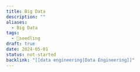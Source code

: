 ```yaml
---
title: Big Data
description: ""
aliases:
  - Big Data
tags:
  - 🌱seedling
draft: true
date: 2024-05-01
status: not-started
backlink: "[[data engineering|Data Engineering]]"
---
```

